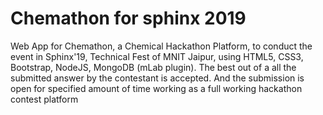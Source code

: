# Chemathon for sphinx 2019

Web App for Chemathon, a Chemical Hackathon Platform, to conduct the event in Sphinx'19, Technical Fest of MNIT Jaipur, using HTML5, CSS3, Bootstrap, NodeJS, MongoDB (mLab plugin).
The best out of a all the submitted answer by the contestant is accepted. And the submission is open for specified amount of time working as a full working hackathon contest platform
